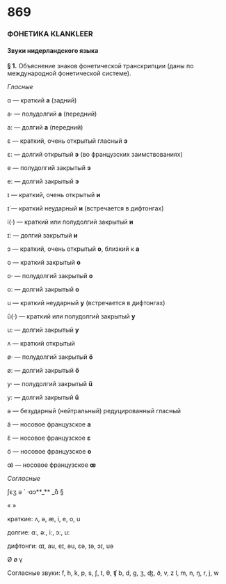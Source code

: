 # 869

### ФОНЕТИКА  KLANKLEER

#### Звуки нидерландского языка

**§ 1.** Объяснение знаков фонетической транскрипции \(даны по международной фонетической системе\).

_Гласные_

ɑ — краткий **а** \(задний\)

a· — полудолгий **а** \(передний\)

a: — долгий **а** \(передний\)

ɛ — краткий, очень открытый гласный **э**

ɛ: — долгий открытый **э** \(во французских заимствованиях\)

е — полудолгий закрытый **э**

e: — долгий закрытый **э**

ɪ — краткий, очень открытый **и**

ɪ͘ — краткий неударный **и** \(встречается в дифтонгах\)

i\(·\) — краткий или полудолгий закрытый **и**

ɪ͘: — долгий закрытый **и**

ɔ — краткий, очень открытый **о**, близкий к **а**

o — краткий закрытый **о**

o· — полудолгий закрытый **о**

o: — долгий закрытый **о**

u — краткий неударный **у** \(встречается в дифтонгах\)

û\(·\) — краткий или полудолгий закрытый **у** 

u: — долгий закрытый **у**

ʌ — краткий открытый 

ø· — полудолгий закрытый **ö**

ø: — долгий закрытый **ö**

y· — полудолгий закрытый  **ü**

y: — долгий закрытый **ü**

ə — безударный \(нейтральный\) редуцированный гласный

a͂ — носовое французское **a**

ɛ͂ — носовое французское **ɛ**

o͂ — носовое французское **o**

œ͂ — носовое французское **œ**

_Согласные_













ʃɛʒ ə ´ ·ɑɔ**\_́** \_̄ɑ̃ §

« »

краткие: ʌ, ə, æ, i, e, o, u

долгие: ɑ:, ə:, i:, ɔ:, u:

дифтонги: ɑɪ, au, eɪ, əu, ɛə, ɪə, ɔɪ, uə

Ø ø γ

Согласные звуки: f, h, k, p, s, ʃ, t, θ, ʧ b, d, g, ʒ, ʤ, ð, v, z l, m, n, ŋ, r, j, w



